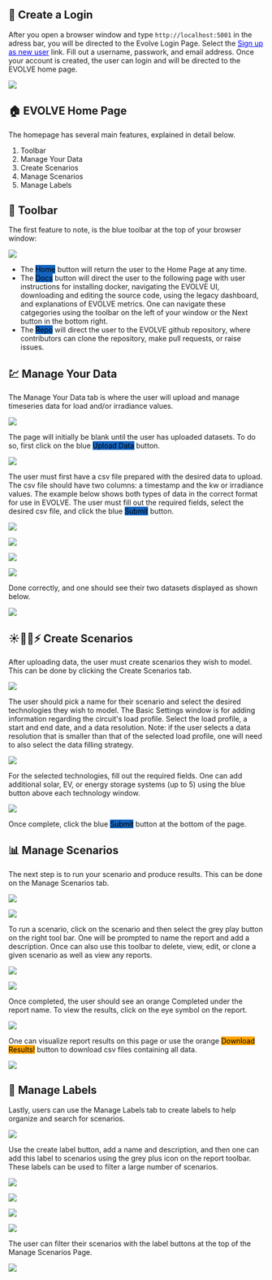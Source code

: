 ## :key: Create a Login

After you open a browser window and type `http://localhost:5001` in the adress bar, you will be directed to the Evolve Login Page. Select the <mark style="background-color: #FFFFFF"><span style="color:blue"><u>Sign up as new user</u></span></mark> link. Fill out a username, passwork, and email address. Once your account is created, the user can login and will be directed to the EVOLVE home page.


![](images/login.JPG)

## :house: EVOLVE Home Page
The homepage has several main features, explained in detail below. 
1. Toolbar
2. Manage Your Data
3. Create Scenarios
4. Manage Scenarios
5. Manage Labels

## :wrench: Toolbar
The first feature to note, is the blue toolbar at the top of your browser window:

![](images/homepage.JPG)

- The <mark style="background-color: #1565c0">Home</mark> button will return the user to the Home Page at any time. 
- The <mark style="background-color: #1565c0">Docs</mark> button will direct the user to the following page with user instructions for installing docker, navigating the EVOLVE UI, downloading and editing the source code, using the legacy dashboard, and explanations of EVOLVE metrics. One can navigate these catgegories using the toolbar on the left of your window or the Next button in the bottom right. 
- The <mark style="background-color: #1565c0">Repo</mark> will direct the user to the EVOLVE github repository, where contributors can clone the repository, make pull requests, or raise issues. 


## :chart: Manage Your Data
The Manage Your Data tab is where the user will upload and manage timeseries data for load and/or irradiance values. 

![](images/manage_your_data_button.JPG)

The page will initially be blank until the user has uploaded datasets. To do so, first click on the blue <mark style="background-color: #1565c0">Upload Data</mark> button. 

![](images/manage_blank.JPG)

The user must first have a csv file prepared with the desired data to upload. The csv file should have two columns: a timestamp and the kw or irradiance values. The example below shows both types of data in the correct format for use in EVOLVE. The user must fill out the required fields, select the desired csv file, and click the blue <mark style="background-color: #1565c0">Submit</mark> button.

![](images/load_example_data.JPG)

![](imagesupload_data.JPG)

![](images/irradiance_example.JPG)

![](images/upload_irradiance.JPG)

Done correctly, and one should see their two datasets displayed as shown below. 

![](images/datasets.JPG)


## :sunny::battery::car::zap: Create Scenarios
After uploading data, the user must create scenarios they wish to model. This can be done by clicking the Create Scenarios tab. 

![](images/create_scenarios_button.JPG)

The user should pick a name for their scenario and select the desired technologies they wish to model.
The Basic Settings window is for adding information regarding the circuit's load profile. Select the load profile, a start and end date, and a data resolution. Note: if the user selects a data resolution that is smaller than that of the selected load profile, one will need to also select the data filling strategy. 

![](images/basic_settings.JPG)

For the selected technologies, fill out the required fields. One can add additional solar, EV, or energy storage systems (up to 5) using the blue button above each technology window. 

![](images/solar.JPG)

Once complete, click the blue <mark style="background-color: #1565c0">Submit</mark> button at the bottom of the page. 

## :bar_chart: Manage Scenarios
The next step is to run your scenario and produce results. This can be done on the Manage Scenarios tab. 

![](images/manage_scenarios_button.JPG)

![](images/manage_scenarios.JPG)

To run a scenario, click on the scenario and then select the grey play button on the right tool bar. One will be prompted to name the report and add a description. Once can also use this toolbar to delete, view, edit, or clone a given scenario as well as view any reports.

![](images/run_scenario.JPG)

![](images/name_report.JPG)


Once completed, the user should see an orange Completed under the report name. To view the results, click on the eye symbol on the report. 

![](images/completed_report.JPG)

One can visualize report results on this page or use the orange <mark style="background-color: orange" >Download Results!</mark> button to download csv files containing all data. 

![](images/download_results.JPG)


## :pushpin: Manage Labels
Lastly, users can use the Manage Labels tab to create labels to help organize and search for scenarios.  

![](images/manage_labels_button.JPG)


Use the create label button, add a name and description, and then one can add this label to scenarios using the grey plus icon on the report toolbar. These labels can be used to filter a large number of scenarios.

![](images/create_label.JPG)

![](images/sample_label.JPG)

![](images/labels.JPG)

![](images/add_label.JPG)

The user can filter their scenarios with the label buttons at the top of the Manage Scenarios Page.

![](images/filter_by_label.JPG)

